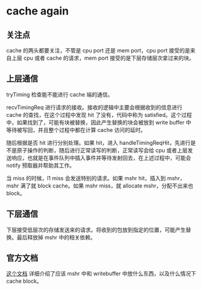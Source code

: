 # cache again

## 关注点

cache 的两头都要关注，不管是 cpu port 还是 mem port，cpu port 接受的是来自上层 cpu 或者 cache 的请求，mem port 接受的是下层存储层次拿过来的块。

## 上层通信

tryTiming 检查能不能进行 cache 端的通信。

recvTimingReq 进行请求的接收。接收的逻辑中主要会根据收到的信息进行 cache 的查找，在这个过程中发现 hit 了没有，代码中称为 satisfied。这个过程中，如果找到了，可能有块被替换，因此产生替换的块会被放到 write buffer 中等待被写回，并且整个过程中都在计算 cache 访问的延时。

随后根据是否 hit 进行分别处理。如果 hit，进入 handleTimingReqHit，先进行是不是原子操作的判断，随后进行正常读写的判断，正常读写会给 cpu 或者上层发送响应，也就是在事件队列中插入事件并等待发射回去，在上述过程中，可能会 notify 预取器并帮助其工作。

当 miss 的时候，l1 miss 会发送特别的请求。如果 mshr hit，插入到 mshr，mshr 满了就 block cache。如果 mshr miss，就 allocate mshr，分配不出来也 block。

## 下层通信

下层接受低层次的存储发送来的请求。将收到的包放到指定的位置，可能产生替换。最后释放掉 mshr 中的相关依赖。

## 官方文档

[这个文档](https://www.gem5.org/documentation/general_docs/memory_system/gem5_memory_system/) 详细介绍了应该 mshr 中和 writebuffer 中放什么东西，以及什么情况下 cache block。

